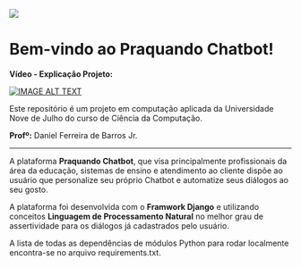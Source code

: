 ![](https://lh3.googleusercontent.com/pw/ACtC-3dse5l1FCziTJJHmTiSTv5ZGNCUv_6PRyWMIgo57KGXvndaScIUcwRjeUsqSaF7D8JIVEZXEdRRW5YfVwy_80p313ng7nbvIVL4Rr1PxLrWJIW7m0mpuZE45_hAsnTCEyopBMQbEQoRiqbizrmtJ18R=w1022-h332-no?authuser=0)
# Bem-vindo ao Praquando Chatbot!

**Vídeo - Explicação Projeto:**

[![IMAGE ALT TEXT](http://img.youtube.com/vi/HduNQBrm_-A/0.jpg)](http://www.youtube.com/watch?v=HduNQBrm_-A "Praquando")


Este repositório é um projeto em computação aplicada da Universidade Nove de Julho do curso de Ciência da Computação.

**Profº:** Daniel Ferreira de Barros Jr.

---

A plataforma **Praquando Chatbot**, que visa principalmente profissionais da área da educação, sistemas de ensino e atendimento ao cliente dispõe ao usuário que personalize seu próprio Chatbot e automatize seus diálogos ao seu gosto.

A plataforma foi desenvolvida com o **Framwork Django** e utilizando conceitos **Linguagem de Processamento Natural** no melhor grau de assertividade para os diálogos já cadastrados pelo usuário.

A lista de todas as dependências de módulos Python para rodar localmente encontra-se no arquivo requirements.txt.
